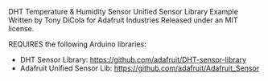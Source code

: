 DHT Temperature & Humidity Sensor
Unified Sensor Library Example
Written by Tony DiCola for Adafruit Industries
Released under an MIT license.

REQUIRES the following Arduino libraries:
- DHT Sensor Library: https://github.com/adafruit/DHT-sensor-library
- Adafruit Unified Sensor Lib: https://github.com/adafruit/Adafruit_Sensor
